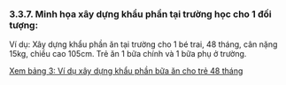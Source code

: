 ### 3.3.7. Minh họa xây dựng khẩu phần tại trường học cho 1 đối tượng:

Ví dụ: Xây dựng khẩu phần ăn tại trường cho 1 bé trai, 48 tháng, cân nặng 15kg, chiều cao 105cm. Trẻ ăn 1 bữa chính và 1 bữa phụ ở trường.

[Xem bảng 3: Ví dụ xây dựng khẩu phần bữa ăn cho trẻ 48 tháng](#bai3_bang3)